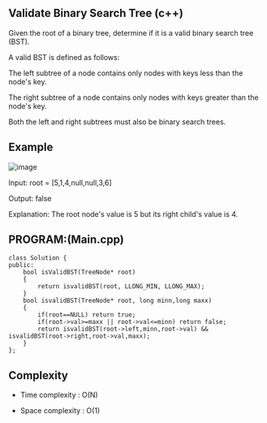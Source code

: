 ## Validate Binary Search Tree (c++)

Given the root of a binary tree, determine if it is a valid binary search tree (BST).

A valid BST is defined as follows:

The left subtree of a node contains only nodes with keys less than the node's key.

The right subtree of a node contains only nodes with keys greater than the node's key.

Both the left and right subtrees must also be binary search trees.

## Example
![image](https://github.com/user-attachments/assets/b34e7b09-2573-442d-9438-23fcfc38a21c)

Input: root = [5,1,4,null,null,3,6]

Output: false

Explanation: The root node's value is 5 but its right child's value is 4.
## PROGRAM:(Main.cpp)
```
class Solution {
public:
    bool isValidBST(TreeNode* root) 
    {
        return isvalidBST(root, LLONG_MIN, LLONG_MAX);   
    }
    bool isvalidBST(TreeNode* root, long minn,long maxx)
    {
        if(root==NULL) return true;
        if(root->val>=maxx || root->val<=minn) return false;
        return isvalidBST(root->left,minn,root->val) && isvalidBST(root->right,root->val,maxx);
    }
};
```
## Complexity
- Time complexity : O(N)

- Space complexity : O(1)
